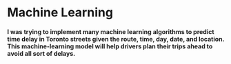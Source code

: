 # Machine Learning

####	I was trying to implement many machine learning algorithms to predict time delay in Toronto streets given the route, time, day, date, and location. This machine-learning model will help drivers plan their trips ahead to avoid all sort of delays. 
